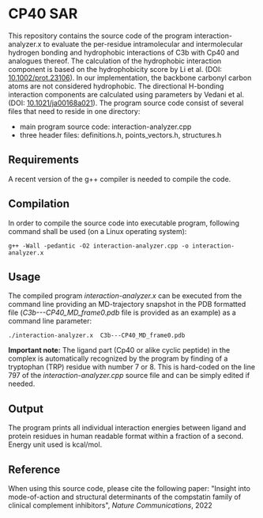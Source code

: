 # CP40 SAR

This repository contains the source code of the program interaction-analyzer.x to evaluate the per-residue intramolecular and intermolecular hydrogen bonding and hydrophobic interactions of C3b with Cp40 and analogues thereof.
The calculation of the hydrophobic interaction component is based on the hydrophobicity score by Li et al. (DOI: [10.1002/prot.23106](https://doi.org/10.1002/prot.23106)). In our implementation, the backbone carbonyl carbon atoms are not  considered hydrophobic. The directional H-bonding interaction components are calculated using parameters by Vedani et al. (DOI: [10.1021/ja00168a021](https://doi.org/10.1021/ja00168a021)). 
The program source code consist of several files that need to reside in one directory:
- main program source code:  interaction-analyzer.cpp
- three header files: definitions.h, points_vectors.h, structures.h

## Requirements
A recent version of the g++ compiler is needed to compile the code.

## Compilation
In order to compile the source code into executable program, following command shall be used (on a Linux operating system):
```
g++ -Wall -pedantic -O2 interaction-analyzer.cpp -o interaction-analyzer.x
```

## Usage

The compiled program *interaction-analyzer.x* can be executed from the command line providing an MD-trajectory snapshot in the PDB formatted file (*C3b---CP40_MD_frame0.pdb* file is provided as an example) as a command line parameter:

```
./interaction-analyzer.x  C3b---CP40_MD_frame0.pdb
```

**Important note:** The ligand part (Cp40 or alike cyclic peptide) in the complex is automatically recognized by the program by finding of a tryptophan (TRP) residue with number 7 or 8. This is hard-coded on the line 797 of the *interaction-analyzer.cpp* source file and can be simply edited if needed.

## Output

The program prints all individual interaction energies between ligand and protein residues in human readable format within a fraction of a second. Energy unit used is kcal/mol.

## Reference

When using this source code, please cite the following paper: "Insight into mode-of-action and structural determinants of the compstatin family of clinical complement inhibitors", *Nature Communications*, 2022

